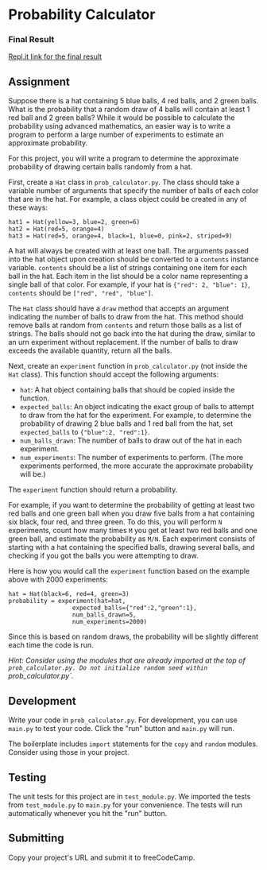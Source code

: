 # Probability Calculator

### Final Result
[Repl.it link for the final result](https://replit.com/@VincenzoMezzio/boilerplate-probability-calculator#README.md)

## Assignment
Suppose there is a hat containing 5 blue balls, 4 red balls, and 2 green balls. What is the probability that a random draw of 4 balls will contain at least 1 red ball and 2 green balls? While it would be possible to calculate the probability using advanced mathematics, an easier way is to write a program to perform a large number of experiments to estimate an approximate probability.

For this project, you will write a program to determine the approximate probability of drawing certain balls randomly from a hat.

First, create a `Hat` class in `prob_calculator.py`. The class should take a variable number of arguments that specify the number of balls of each color that are in the hat. For example, a class object could be created in any of these ways:

```
hat1 = Hat(yellow=3, blue=2, green=6)
hat2 = Hat(red=5, orange=4)
hat3 = Hat(red=5, orange=4, black=1, blue=0, pink=2, striped=9)
```
A hat will always be created with at least one ball. The arguments passed into the hat object upon creation should be converted to a `contents` instance variable. `contents` should be a list of strings containing one item for each ball in the hat. Each item in the list should be a color name representing a single ball of that color. For example, if your hat is `{"red": 2, "blue": 1}`, `contents` should be `["red", "red", "blue"]`.

The `Hat` class should have a `draw` method that accepts an argument indicating the number of balls to draw from the hat. This method should remove balls at random from `contents` and return those balls as a list of strings. The balls should not go back into the hat during the draw, similar to an urn experiment without replacement. If the number of balls to draw exceeds the available quantity, return all the balls.

Next, create an `experiment` function in `prob_calculator.py` (not inside the `Hat` class). This function should accept the following arguments:

- `hat`: A hat object containing balls that should be copied inside the function.
- `expected_balls`: An object indicating the exact group of balls to attempt to draw from the hat for the experiment. For example, to determine the probability of drawing 2 blue balls and 1 red ball from the hat, set `expected_balls` to `{"blue":2, "red":1}`.
- `num_balls_drawn`: The number of balls to draw out of the hat in each experiment.
- `num_experiments`: The number of experiments to perform. (The more experiments performed, the more accurate the approximate probability will be.)

The `experiment` function should return a probability.

For example, if you want to determine the probability of getting at least two red balls and one green ball when you draw five balls from a hat containing six black, four red, and three green. To do this, you will perform `N` experiments, count how many times `M` you get at least two red balls and one green ball, and estimate the probability as `M/N`. Each experiment consists of starting with a hat containing the specified balls, drawing several balls, and checking if you got the balls you were attempting to draw.

Here is how you would call the `experiment` function based on the example above with 2000 experiments:
```
hat = Hat(black=6, red=4, green=3)
probability = experiment(hat=hat,
                  expected_balls={"red":2,"green":1},
                  num_balls_drawn=5,
                  num_experiments=2000)
```
Since this is based on random draws, the probability will be slightly different each time the code is run.

*Hint: Consider using the modules that are already imported at the top of `prob_calculator.py. Do not initialize random seed within `prob_calculator.py`.*

## Development
Write your code in `prob_calculator.py`. For development, you can use `main.py` to test your code. Click the "run" button and `main.py` will run.

The boilerplate includes `import` statements for the `copy` and `random` modules. Consider using those in your project.

## Testing
The unit tests for this project are in `test_module.py`. We imported the tests from `test_module.py` to `main.py` for your convenience. The tests will run automatically whenever you hit the "run" button.

## Submitting
Copy your project's URL and submit it to freeCodeCamp.

